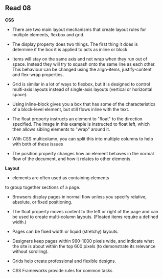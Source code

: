 ## Read 08

**CSS**

- There are two main layout mechanisms that create layout rules for multiple elements, flexbox and grid. 

- The display property does two things. The first thing it does is determine if the box it is applied to acts as inline or block.

- Items will stay on the same axis and not wrap when they run out of space. Instead they will try to squash onto the same line as each other. This behaviour can be changed using the align-items, justify-content and flex-wrap properties.

- Grid is similar in a lot of ways to flexbox, but it is designed to control multi-axis layouts instead of single-axis layouts (vertical or horizontal space).

- Using inline-block gives you a box that has some of the characteristics of a block-level element, but still flows inline with the text.

- The float property instructs an element to "float" to the direction specified. The image in this example is instructed to float left, which then allows sibling elements to "wrap" around it.

- With CSS multicolumn, you can split this into multiple columns to help with both of these issues

- The position property changes how an element behaves in the normal flow of the document, and how it relates to other elements.

**Layout**

- <div> elements are often used as containing elements
to group together sections of a page.

- Browsers display pages in normal flow unless you
specify relative, absolute, or fixed positioning.

- The float property moves content to the left or right
of the page and can be used to create multi-column
layouts. (Floated items require a defined width.)

- Pages can be fixed width or liquid (stretchy) layouts.

- Designers keep pages within 960-1000 pixels wide,
and indicate what the site is about within the top 600
pixels (to demonstrate its relevance without scrolling).

- Grids help create professional and flexible designs.

- CSS Frameworks provide rules for common tasks.
